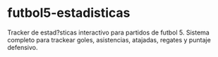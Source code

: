 # futbol5-estadisticas
Tracker de estad?sticas interactivo para partidos de futbol 5. Sistema completo para trackear goles, asistencias, atajadas, regates y puntaje defensivo.
